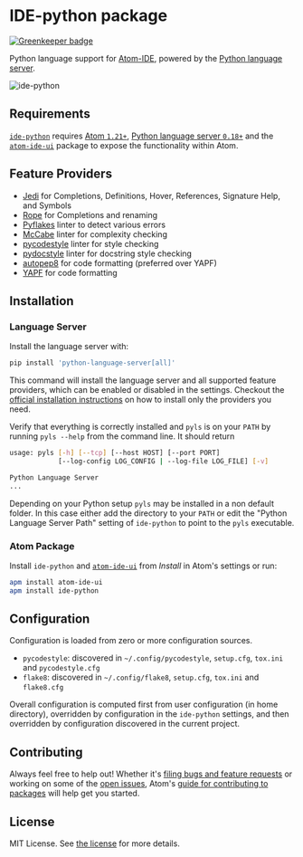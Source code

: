 # IDE-python package

[![Greenkeeper badge](https://badges.greenkeeper.io/lgeiger/ide-python.svg)](https://greenkeeper.io/)

Python language support for [Atom-IDE](https://ide.atom.io/), powered by the [Python language server](https://github.com/palantir/python-language-server).

![ide-python](https://user-images.githubusercontent.com/13285808/30352538-b9687a76-9820-11e7-8876-c22751645d36.png)

## Requirements

[`ide-python`](https://atom.io/packages/ide-python) requires [Atom `1.21+`](https://atom.io/), [Python language server `0.18+`](https://github.com/palantir/python-language-server) and the [`atom-ide-ui`](https://atom.io/packages/atom-ide-ui) package to expose the functionality within Atom.

## Feature Providers

* [Jedi](https://github.com/davidhalter/jedi) for Completions, Definitions, Hover, References, Signature Help, and Symbols
* [Rope](https://github.com/python-rope/rope) for Completions and renaming
* [Pyflakes](https://github.com/PyCQA/pyflakes) linter to detect various errors
* [McCabe](https://github.com/PyCQA/mccabe) linter for complexity checking
* [pycodestyle](https://github.com/PyCQA/pycodestyle) linter for style checking
* [pydocstyle](https://github.com/PyCQA/pydocstyle) linter for docstring style checking
* [autopep8](https://github.com/hhatto/autopep8) for code formatting (preferred over YAPF)
* [YAPF](https://github.com/google/yapf) for code formatting

## Installation

### Language Server

Install the language server with:

```bash
pip install 'python-language-server[all]'
```

This command will install the language server and all supported feature providers, which can be enabled or disabled in the settings. Checkout the [official installation instructions](https://github.com/palantir/python-language-server#installation) on how to install only the providers you need.

Verify that everything is correctly installed and `pyls` is on your `PATH` by running `pyls --help` from the command line.
It should return

```bash
usage: pyls [-h] [--tcp] [--host HOST] [--port PORT]
            [--log-config LOG_CONFIG | --log-file LOG_FILE] [-v]

Python Language Server
...
```

Depending on your Python setup `pyls` may be installed in a non default folder. In this case either add the directory to your `PATH` or edit the "Python Language Server Path" setting of `ide-python` to point to the `pyls` executable.

### Atom Package

Install `ide-python` and [`atom-ide-ui`](https://atom.io/packages/atom-ide-ui) from _Install_ in Atom's settings or run:

```bash
apm install atom-ide-ui
apm install ide-python
```

## Configuration

Configuration is loaded from zero or more configuration sources.

* `pycodestyle`: discovered in `~/.config/pycodestyle`, `setup.cfg`, `tox.ini` and `pycodestyle.cfg`
* `flake8`: discovered in `~/.config/flake8`, `setup.cfg`, `tox.ini` and `flake8.cfg`

Overall configuration is computed first from user configuration (in home directory), overridden by configuration in the `ide-python` settings, and then overridden by configuration discovered in the current project.

## Contributing

Always feel free to help out! Whether it's [filing bugs and feature requests](https://github.com/lgeiger/ide-python/issues/new) or working on some of the [open issues](https://github.com/lgeiger/ide-python/issues), Atom's [guide for contributing to packages](https://github.com/atom/atom/blob/master/docs/contributing-to-packages.md) will help get you started.

## License

MIT License. See [the license](LICENSE.md) for more details.
